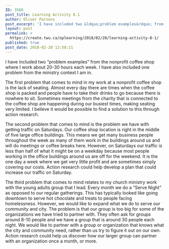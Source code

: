 ```yaml
---
ID: 3566
post_title: Learning Activity 8.1
author: Oliver Parsons
post_excerpt: 'I have included two &ldquo;problem examples&rdquo; from the nonprofit coffee shop where I work about 20-30 hours each week. I have also included one problem from the ministry context I am in. The first problem that comes to mind in... <a href="https://create.twu.ca/oplearning/2018/02/20/learning-activity-8-1/"> Continue Reading &rarr;</a>'
layout: post
permalink: >
  https://create.twu.ca/oplearning/2018/02/20/learning-activity-8-1/
published: true
post_date: 2018-02-20 12:58:11
---
```

<p>I have included two &#8220;problem examples&#8221; from the nonprofit coffee shop where I work about 20-30 hours each week. I have also included one problem from the ministry context I am in.</p>
<p>The first problem that comes to mind in my work at a nonprofit coffee shop is the lack of seating. Almost every day there are times when the coffee shop is packed and people have to take their drinks to go because there is nowhere to sit. Sometimes meetings from the charity that is connected to the coffee shop are happening during our busiest times, making seating very limited. I believe it would be possible to find a solution to this through action research.</p>
<p>The second problem that comes to mind is the problem we have with getting traffic on Saturdays. Our coffee shop location is right in the middle of five large office buildings. This means we get many business people throughout the week as many of them work in the buildings around us and will do meetings or coffee breaks here. However, on Saturdays our traffic is less than half of what it might be on a weekday because most people working in the office buildings around us are off for the weekend. It is the one day a week where we get very little profit and are sometimes simply covering our costs. Action research could help develop a plan that could increase our traffic on Saturday.</p>
<p>The third problem that comes to mind relates to my church ministry work with the young adults group that I lead. Every month we do a &#8220;Serve Night&#8221; as opposed to our regular gatherings. This has typically looked like going downtown to serve hot chocolate and treats to people facing homelessness. However, we would like to expand what we do to serve our community and city. The problem is that our group is too big for some of the organizations we have tried to partner with. They often ask for groups around 8-10 people and we have a group that is around 30 people each night. We would like to partner with a group or organization that knows what the city and community need, rather than us try to figure it out on our own. Action research could help us discover how our larger group can partner with an organization once a month, or more.</p>
<p>&nbsp;</p>